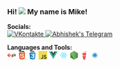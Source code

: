 ### Hi! <img src="https://media.giphy.com/media/hvRJCLFzcasrR4ia7z/giphy.gif" width="25px"> My name is Mike!

**Socials:**  
<a href="https://vk.com/bro_mike">
  <img alt="VKontakte" height="22" src="https://cdn.jsdelivr.net/npm/simple-icons@v3/icons/vk.svg" />
</a><a href="https://t.me/bro_mike">
  <img alt="Abhishek's Telegram" height="22" src="https://cdn.jsdelivr.net/npm/simple-icons@v3/icons/telegram.svg" />
</a>

**Languages and Tools:**  
<nobr><img height="20" src="https://raw.githubusercontent.com/github/explore/80688e429a7d4ef2fca1e82350fe8e3517d3494d/topics/git/git.png"></nobr>
<nobr><img height="20" src="https://raw.githubusercontent.com/github/explore/80688e429a7d4ef2fca1e82350fe8e3517d3494d/topics/html/html.png"></nobr>
<nobr><img height="20" src="https://raw.githubusercontent.com/github/explore/80688e429a7d4ef2fca1e82350fe8e3517d3494d/topics/css/css.png"></nobr>
<nobr><img height="20" src="https://raw.githubusercontent.com/github/explore/80688e429a7d4ef2fca1e82350fe8e3517d3494d/topics/javascript/javascript.png"></nobr>
<nobr><img height="20" src="https://raw.githubusercontent.com/github/explore/80688e429a7d4ef2fca1e82350fe8e3517d3494d/topics/vue/vue.png"></nobr>
<nobr><img height="20" src="https://raw.githubusercontent.com/github/explore/80688e429a7d4ef2fca1e82350fe8e3517d3494d/topics/react/react.png"></nobr>
<nobr><img height="20" src="https://raw.githubusercontent.com/github/explore/80688e429a7d4ef2fca1e82350fe8e3517d3494d/topics/nodejs/nodejs.png"></nobr>
<nobr><img height="20" src="https://raw.githubusercontent.com/github/explore/80688e429a7d4ef2fca1e82350fe8e3517d3494d/topics/gulp/gulp.png"></nobr>
<nobr><img height="20" src="https://raw.githubusercontent.com/github/explore/80688e429a7d4ef2fca1e82350fe8e3517d3494d/topics/webpack/webpack.png"></nobr>

<!-- 
🚧 **Мои задачи на ближайшее время:**
* [x] Прокачать свой профиль на Github
* [ ] Пройти курс по Git на Slurm
* [ ] Создать свой первый проект на Github       
-->

